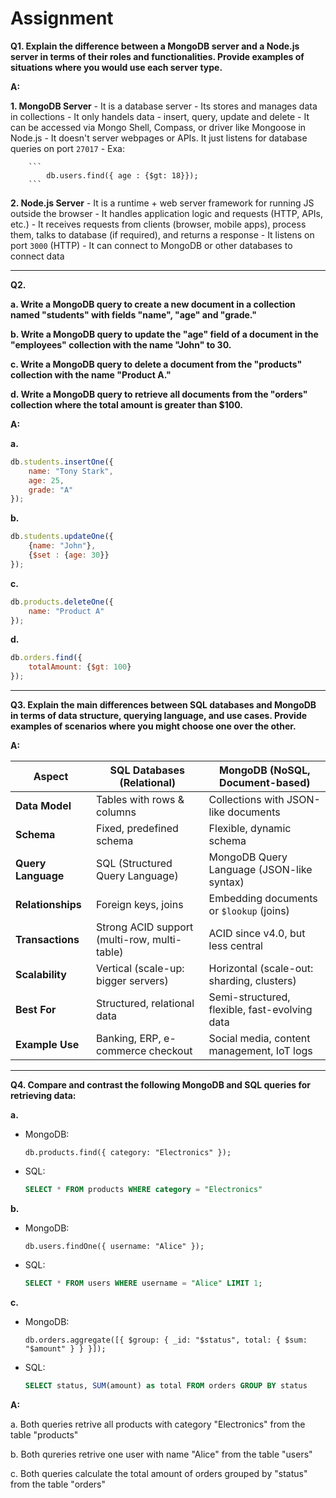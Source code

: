 # Assignment

**Q1. Explain the difference between a MongoDB server and a Node.js server in terms of their roles and functionalities. Provide examples of situations where you would use each server type.**

**A:**

**1. MongoDB Server**
    - It is a database server
    - Its stores and manages data in collections
    - It only handels data - insert, query, update and delete
    - It can be accessed via Mongo Shell, Compass, or driver like Mongoose in Node.js
    - It doesn't server webpages or APIs. It just listens for database queries on port `27017`
    - Exa:

        ```
            db.users.find({ age : {$gt: 18}});
        ```

**2. Node.js Server**
    - It is a runtime + web server framework for running JS outside the browser
    - It handles application logic and requests (HTTP, APIs, etc.)
    - It receives requests from clients (browser, mobile apps), process them, talks to database (if required), and returns a response
    - It listens on port `3000` (HTTP)
    - It can connect to MongoDB or other databases to connect data

---

**Q2.**

**a. Write a MongoDB query to create a new document in a collection named "students" with fields "name", "age" and "grade."**

**b. Write a MongoDB query to update the "age" field of a document in the "employees" collection with the name "John" to 30.**

**c. Write a MongoDB query to delete a document from the "products" collection with the name "Product A."**

**d. Write a MongoDB query to retrieve all documents from the "orders" collection where the total amount is greater than $100.**


**A:**

**a.**
```javascript
db.students.insertOne({
    name: "Tony Stark",
    age: 25,
    grade: "A"
});
```
**b.**
```javascript
db.students.updateOne({
    {name: "John"},
    {$set : {age: 30}}
});
```
**c.**
```javascript
db.products.deleteOne({
    name: "Product A"
});
```

**d.**
```javascript
db.orders.find({
    totalAmount: {$gt: 100}
});
```

---

**Q3. Explain the main differences between SQL databases and MongoDB in terms of data structure, querying language, and use cases. Provide examples of scenarios where you might choose one over the other.**

**A:**

| Aspect            | SQL Databases (Relational)                       | MongoDB (NoSQL, Document-based)             |
|-------------------|--------------------------------------------------|---------------------------------------------|
| **Data Model**    | Tables with rows & columns                       | Collections with JSON-like documents        |
| **Schema**        | Fixed, predefined schema                         | Flexible, dynamic schema                    |
| **Query Language**| SQL (Structured Query Language)                  | MongoDB Query Language (JSON-like syntax)   |
| **Relationships** | Foreign keys, joins                              | Embedding documents or `$lookup` (joins)    |
| **Transactions**  | Strong ACID support (multi-row, multi-table)     | ACID since v4.0, but less central           |
| **Scalability**   | Vertical (scale-up: bigger servers)              | Horizontal (scale-out: sharding, clusters)  |
| **Best For**      | Structured, relational data                      | Semi-structured, flexible, fast-evolving data |
| **Example Use**   | Banking, ERP, e-commerce checkout                | Social media, content management, IoT logs  |

---

**Q4. Compare and contrast the following MongoDB and SQL queries for retrieving data:**

**a.**

- MongoDB:
    ```javascropt
    db.products.find({ category: "Electronics" });
    ```
- SQL:
    ```sql
    SELECT * FROM products WHERE category = "Electronics"
    ```

**b.**

- MongoDB:
    ```javascropt
    db.users.findOne({ username: "Alice" });
    ```
- SQL:
    ```sql
    SELECT * FROM users WHERE username = "Alice" LIMIT 1;
    ```

**c.**
- MongoDB:
    ```javascropt
    db.orders.aggregate([{ $group: { _id: "$status", total: { $sum: "$amount" } } }]);
    ```
- SQL:
    ```sql
    SELECT status, SUM(amount) as total FROM orders GROUP BY status
    ```

**A:**

a. Both queries retrive all products with category "Electronics" from the table "products"

b. Both qureries retrive one user with name "Alice" from the table "users"

c. Both queries calculate the total amount of orders grouped by "status" from the table "orders"